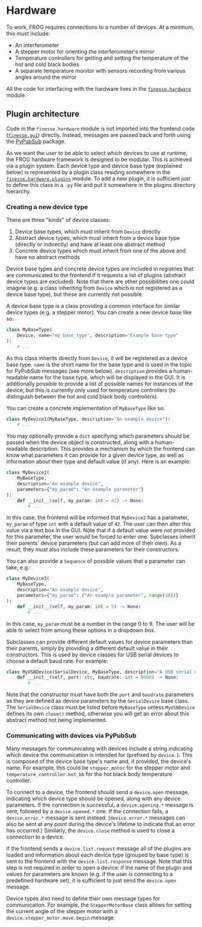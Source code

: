 # Hardware

To work, FROG requires connections to a number of devices. At a minimum, this must
include:

- An interferometer
- A stepper motor for orienting the interferometer's mirror
- Temperature controllers for getting and setting the temperature of the hot and cold
  black bodies
- A separate temperature monitor with sensors recording from various angles around the
  mirror

All the code for interfacing with the hardware lives in the
[`finesse.hardware`](../reference/finesse/hardware) module.

## Plugin architecture

Code in the `finesse.hardware` module is not imported into the frontend code
([`finesse.gui`](../reference/finesse/gui)) directly. Instead, messages are passed back
and forth using the [PyPubSub](https://pypi.org/project/PyPubSub/) package.

As we want the user to be able to select which devices to use at runtime, the FROG
hardware framework is designed to be modular. This is achieved via a plugin system. Each
device type and device base type (explained below) is represented by a plugin class
residing somewhere in the
[`finesse.hardware.plugins`](../reference/finesse/hardware/plugins) module. To add a new
plugin, it is sufficient just to define this class in a `.py` file and put it somewhere
in the plugins directory hierarchy.

### Creating a new device type

There are three "kinds" of device classes:

1. Device base types, which must inherit from `Device` directly
2. Abstract device types, which must inherit from a device base type (directly or
   indirectly) and have at least one abstract method
3. Concrete device types which must inherit from one of the above and have no abstract
   methods

Device base types and concrete device types are included in registries that are
communicated to the frontend if it requests a list of plugins (abstract device types are
excluded). Note that there are other possibilities one could imagine (e.g. a class
inheriting from `Device` which is not registered as a device base type), but these are
currently not possible.

A device base type is a class providing a common interface for similar device types
(e.g. a stepper motor). You can create a new device base like so:

```py
class MyBaseType(
    Device, name="my_base_type", description="Example base type"
):
    # ...
```

As this class inherits directly from `Device`, it will be registered as a device base
type. `name` is the short name for the base type and is used in the topic for PyPubSub
messages (see more below). `description` provides a human-readable name for the base
type, which will be displayed in the GUI. It is additionally possible to provide a list
of possible names for instances of the device, but this is currently only used for
temperature controllers (to distinguish between the hot and cold black body
controllers).

You can create a concrete implementation of `MyBaseType` like so:

```py
class MyDevice1(MyBaseType, description="An example device"):
    # ...
```

You may optionally provide a `dict` specifying which parameters should be passed when
the device object is constructed, along with a human-readable description. This provides
a mechanism by which the frontend can know what parameters it can provide for a given
device type, as well as information about their type and default value (if any). Here is
an example:

```py
class MyDevice2(
    MyBaseType,
    description="An example device",
    parameters={"my_param": "An example parameter"}
):
    def __init__(self, my_param: int = 42) -> None:
        # ...
```

In this case, the frontend will be informed that `MyDevice2` has a parameter, `my_param`
of type `int` with a default value of `42`. The user can then alter this value via a
text box in the GUI. Note that if a default value were *not* provided for this
parameter, the user would be forced to enter one. Subclasses inherit their parents'
device parameters (but can add more of their own). As a result, they *must* also include
these parameters for their constructors.

You can also provide a `Sequence` of possible values that a parameter can take, e.g.:

```py
class MyDevice3(
    MyBaseType,
    description="An example device",
    parameters={"my_param": ("An example parameter", range(10))}
):
    def __init__(self, my_param: int = 5) -> None:
        # ...
```

In this case, `my_param` must be a number in the range 0 to 9. The user will be able to
select from among these options in a dropdown box.

Subclasses can provide different default values for device parameters than their
parents, simply by providing a different default value in their constructors. This is
used by device classes for USB serial devices to choose a default baud rate. For
example:

```py
class MyUSBDevice(SerialDevice, MyBaseType, description="A USB serial device"):
    def __init__(self, port: str, baudrate: int = 9600) -> None:
        # ...
```

Note that the constructor must have both the `port` and `baudrate` parameters as they
are defined as device parameters by the `SerialDevice` base class. The `SerialDevice`
class must be listed before `MyBaseType` unless `MyUSBDevice` defines its own `close()`
method, otherwise you will get an error about this abstract method not being
implemented.

### Communicating with devices via PyPubSub

Many messages for communicating with devices include a string indicating which device
the communication is intended for (prefixed by `device.`). This is composed of the
device base type's name and, if provided, the device's name. For example, this could be
`stepper_motor` for the stepper motor and `temperature_controller.hot_bb` for the hot
black body temperature controller.

To connect to a device, the frontend should send a `device.open` message, indicating
which device type should be opened, along with any device parameters. If the connection
is successful, a `device.opening.*` message is sent, followed by a `device.opened.*`
one. If the connection fails, a `device.error.*` message is sent instead.
(`device.error.*` messages can also be sent at any point during the device's lifetime to
indicate that an error has occurred.) Similarly, the `device.close` method is used to
close a connection to a device.

If the frontend sends a `device.list.request` message all of the plugins are loaded and
information about each device type (grouped by base type) is sent to the frontend with
the `device.list.response` message. Note that this step is not required in order to open
a device: if the name of the plugin and values for parameters are known (e.g. if the
user is connecting to a predefined hardware set), it is sufficient to just send the
`device.open` message.

Device types also need to define their own message types for communication. For example,
the `StepperMotorBase` class allows for setting the current angle of the stepper motor
with a `device.stepper_motor.move.begin` message.
